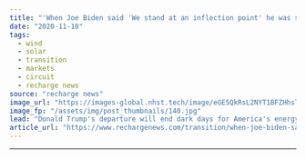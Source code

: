 ```yaml
---
title: "'When Joe Biden said 'We stand at an inflection point' he was speaking to the US and the world'"
date: "2020-11-10"
tags: 
  - wind
  - solar
  - transition
  - markets
  - circuit
  - recharge news
source: "recharge news"
image_url: "https://images-global.nhst.tech/image/eGE5QkRsL2NYT1BFZHhsTnJsQ1RKUVJZcVM3TE9UOGdEdU1MWmpPWlBRND0=/nhst/binary/1ac9212aae6d0ddab8c93aeb2e710307"
image_fp: "/assets/img/post_thumbnails/140.jpg"
lead: "Donald Trump's departure will end dark days for America's energy transition but his successor's role in the renewables revolution 'can't be overestimated', writes Darius Snieckus"
article_url: "https://www.rechargenews.com/transition/when-joe-biden-said-we-stand-at-an-inflection-point-he-was-speaking-to-the-us-and-the-world/2-1-909763"
---
```


---
